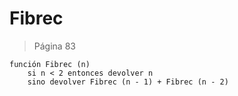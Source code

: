 # Fibrec

> Página 83

```pseudo
función Fibrec (n)
    si n < 2 entonces devolver n
    sino devolver Fibrec (n - 1) + Fibrec (n - 2)
```

